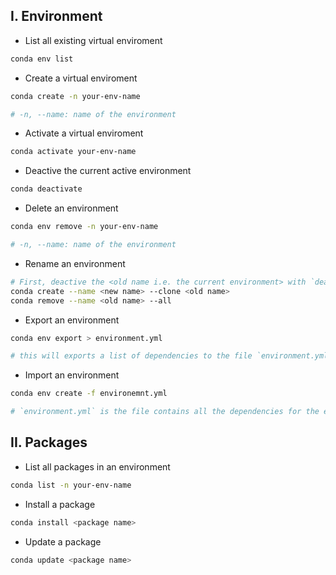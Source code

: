 ## **I. Environment**
- List all existing virtual enviroment
```bash
conda env list
```

- Create a virtual enviroment
```bash
conda create -n your-env-name

# -n, --name: name of the environment
```

- Activate a virtual enviroment
```bash
conda activate your-env-name
```

- Deactive the current active environment
```bash
conda deactivate
```

- Delete an environment
```bash
conda env remove -n your-env-name

# -n, --name: name of the environment
```

- Rename an environment
```bash
# First, deactive the <old name i.e. the current environment> with `deactivate`
conda create --name <new name> --clone <old name>
conda remove --name <old name> --all
```

- Export an environment
```bash
conda env export > environment.yml

# this will exports a list of dependencies to the file `environment.yml`
```

- Import an environment
```bash
conda env create -f environemnt.yml

# `environment.yml` is the file contains all the dependencies for the environment
```

## **II. Packages**
- List all packages in an environment
```bash
conda list -n your-env-name
```

- Install a package
```bash
conda install <package name>
```

- Update a package
```bash
conda update <package name>
```